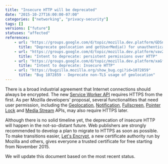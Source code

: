 ```yaml
---
title: "Insecure HTTP will be deprecated"
date: "2015-10-27T16:00:00-07:00"
categories: ["networking", "privacy-security"]
tags: []
versions: ["future"]
statuses: "affected"
references:
    - url: "https://groups.google.com/d/topic/mozilla.dev.platform/GDSnSI9inOo/discussion"
      title: "Deprecate geolocation and getUserMedia() for unauthenticated origins"
    - url: "https://groups.google.com/d/topic/mozilla.dev.platform/vavZdN4tX44/discussion"
      title: "Intent to deprecate: persistent permissions over HTTP"
    - url: "https://groups.google.com/d/topic/mozilla.dev.platform/xaGffxAM-hs/discussion"
      title: "Intent to deprecate: Insecure HTTP"
    - url: "https://bugzilla.mozilla.org/show_bug.cgi?id=1072859"
      title: "Bug 1072859 - Deprecate non-TLS usage of geolocation"
---
```

There is a broad industrial agreement that Internet connections should always be encrypted. The new [Service Worker API](https://developer.mozilla.org/en-US/docs/Web/API/Service_Worker_API) requires HTTPS from the first. As per Mozilla developers' proposal, several functionalities that need user permission, including the [Geolocation](https://developer.mozilla.org/en-US/docs/Web/API/Geolocation/Using_geolocation), [Notification](https://developer.mozilla.org/en-US/docs/Web/API/Notifications_API), [Fullscreen](https://developer.mozilla.org/en-US/docs/Web/API/Fullscreen_API), [Pointer Lock](https://developer.mozilla.org/en-US/docs/Web/API/Pointer_Lock_API) and [Media Stream](https://developer.mozilla.org/en-US/docs/Web/API/Media_Streams_API) APIs, may also require HTTPS later.

Although there is no solid timeline yet, the deprecation of insecure HTTP will happen in the not-so-distant future. Web publishers are strongly recommended to develop a plan to migrate to HTTPS as soon as possible. To make transitions easier, [Let's Encrypt](https://letsencrypt.org/), a new certificate authority run by Mozilla and others, gives everyone a trusted certificate for free starting from November 2015.

We will update this document based on the most recent status.

